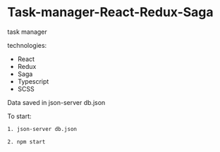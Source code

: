 # Task-manager-React-Redux-Saga

task manager

technologies:
- React
- Redux
- Saga
- Typescript
- SCSS

Data saved in json-server db.json

To start:

```sh
1. json-server db.json

2. npm start
```
